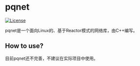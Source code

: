# pqnet

[![License](https://img.shields.io/github/license/paoqi1997/pqnet.svg)](https://github.com/paoqi1997/pqnet/blob/master/LICENSE)

pqnet是一个面向Linux的、基于Reactor模式的网络库，由C++编写。

## How to use?

目前pqnet还不完善，不建议在实际项目中使用。
